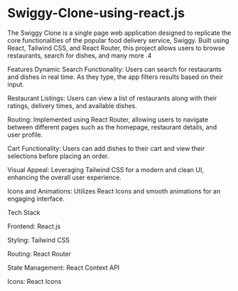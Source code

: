 # Swiggy-Clone-using-react.js

The Swiggy Clone is a single page  web application designed to replicate the core functionalities of the popular food delivery service, Swiggy. Built using React, Tailwind CSS, and React Router, this project allows users to browse restaurants, search for dishes, and many more .4


Features
Dynamic Search Functionality: Users can search for restaurants and dishes in real time. As they type, the app filters results based on their input.

Restaurant Listings: Users can view a list of restaurants along with their ratings, delivery times, and available dishes.

Routing: Implemented using React Router, allowing users to navigate between different pages such as the homepage, restaurant details, and user profile.

Cart Functionality: Users can add dishes to their cart and view their selections before placing an order.

Visual Appeal: Leveraging Tailwind CSS for a modern and clean UI, enhancing the overall user experience.

Icons and Animations: Utilizes React Icons and smooth animations for an engaging interface.

Tech Stack

Frontend: React.js 

Styling: Tailwind CSS

Routing: React Router

State Management: React Context API

Icons: React Icons
